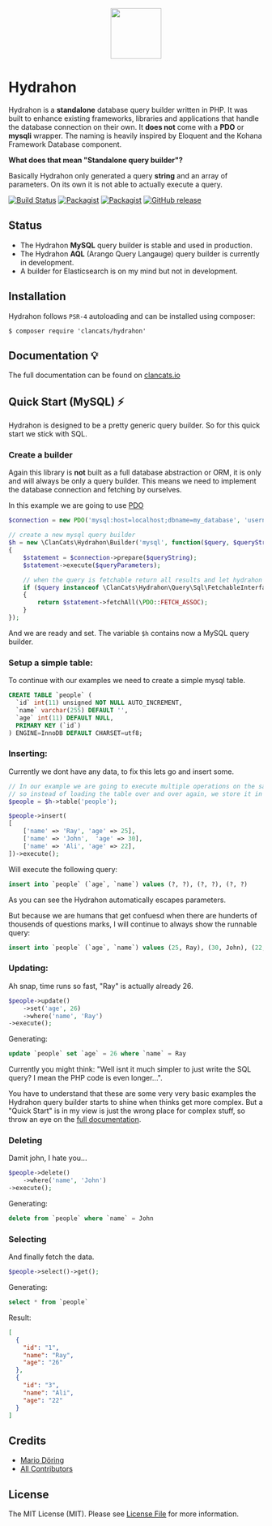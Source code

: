 <p align="center"><a href="http://clancats.io/hydrahon/master/" target="_blank">
    <img width="100px" src="https://user-images.githubusercontent.com/956212/28079683-a2d93bf8-6669-11e7-920e-5779b665a909.png">
</a></p>

# Hydrahon

Hydrahon is a **standalone** database query builder written in PHP. It was built to enhance existing frameworks, libraries and applications that handle the database connection on their own. It **does not** come with a **PDO** or **mysqli** wrapper. The naming is heavily inspired by Eloquent and the Kohana Framework Database component.

**What does that mean "Standalone query builder"?**

Basically Hydrahon only generated a query **string** and an array of parameters. On its own it is not able to actually execute a query.

[![Build Status](https://travis-ci.org/ClanCats/Hydrahon.svg?branch=master)](https://travis-ci.org/ClanCats/Hydrahon)
[![Packagist](https://img.shields.io/packagist/dt/clancats/hydrahon.svg)](https://packagist.org/packages/clancats/hydrahon)
[![Packagist](https://img.shields.io/packagist/l/clancats/hydrahon.svg)](https://github.com/ClanCats/Hydrahon/blob/master/LICENSE)
[![GitHub release](https://img.shields.io/github/release/clancats/hydrahon.svg)](https://github.com/ClanCats/Hydrahon/releases)

## Status

* The Hydrahon **MySQL** query builder is stable and used in production.
* The Hydrahon **AQL** (Arango Query Langauge) query builder is currently in development.
* A builder for Elasticsearch is on my mind but not in development.

## Installation

Hydrahon follows `PSR-4` autoloading and can be installed using composer:

```
$ composer require 'clancats/hydrahon'
```
## Documentation 💡

The full documentation can be found on [clancats.io](http://clancats.io/hydrahon/master/introduction/getting-started)

## Quick Start (MySQL) ⚡️

Hydrahon is designed to be a pretty generic query builder. So for this quick start we stick with SQL.

### Create a builder

Again this library is **not** built as a full database abstraction or ORM, it is only and will always be only a query builder. This means we need to implement the database connection and fetching by ourselves.

In this example we are going to use [PDO](http://php.net/manual/en/book.pdo.php)

```php 
$connection = new PDO('mysql:host=localhost;dbname=my_database', 'username', 'password');

// create a new mysql query builder
$h = new \ClanCats\Hydrahon\Builder('mysql', function($query, $queryString, $queryParameters) use($connection)
{
    $statement = $connection->prepare($queryString);
    $statement->execute($queryParameters);

    // when the query is fetchable return all results and let hydrahon do the rest
    if ($query instanceof \ClanCats\Hydrahon\Query\Sql\FetchableInterface)
    {
        return $statement->fetchAll(\PDO::FETCH_ASSOC);
    }
});
```

And we are ready and set. The variable `$h` contains now a MySQL query builder.

### Setup a simple table:

To continue with our examples we need to create a simple mysql table.

```sql
CREATE TABLE `people` (
  `id` int(11) unsigned NOT NULL AUTO_INCREMENT,
  `name` varchar(255) DEFAULT '',
  `age` int(11) DEFAULT NULL,
  PRIMARY KEY (`id`)
) ENGINE=InnoDB DEFAULT CHARSET=utf8;
```

### Inserting:

Currently we dont have any data, to fix this lets go and insert some.

```php
// In our example we are going to execute multiple operations on the same table, 
// so instead of loading the table over and over again, we store it in a variable.
$people = $h->table('people');

$people->insert(
[
    ['name' => 'Ray', 'age' => 25],
    ['name' => 'John',  'age' => 30],
    ['name' => 'Ali', 'age' => 22],
])->execute();
```

Will execute the following query:

```sql
insert into `people` (`age`, `name`) values (?, ?), (?, ?), (?, ?)
```

As you can see the Hydrahon automatically escapes parameters. 

But because we are humans that get confuesd when there are hunderts of thousends of questions marks, I will continue to always show the runnable query:

```sql
insert into `people` (`age`, `name`) values (25, Ray), (30, John), (22, Ali)
```

### Updating:

Ah snap, time runs so fast, "Ray" is actually already 26.

```php
$people->update()
    ->set('age', 26)
    ->where('name', 'Ray')
->execute();
```

Generating:

```sql
update `people` set `age` = 26 where `name` = Ray
```

Currently you might think: "Well isnt it much simpler to just write the SQL query? I mean the PHP code is even longer...". 

You have to understand that these are some very very basic examples the Hydrahon query builder starts to shine when thinks get more complex. But a "Quick Start" is in my view is just the wrong place for complex stuff, so throw an eye on the [full documentation](http://clancats.io/hydrahon/master/introduction/getting-started).

### Deleting 

Damit john, I hate you...

```php
$people->delete()
    ->where('name', 'John')
->execute();
```

Generating:

```sql
delete from `people` where `name` = John
```

### Selecting

And finally fetch the data.

```php
$people->select()->get();
```

Generating:

```sql
select * from `people`
```

Result:

```json
[
  {
    "id": "1",
    "name": "Ray",
    "age": "26"
  },
  {
    "id": "3",
    "name": "Ali",
    "age": "22"
  }
]
```

## Credits

- [Mario Döring](https://github.com/mario-deluna)
- [All Contributors](https://github.com/ClanCats/Hydrahon/contributors)

## License

The MIT License (MIT). Please see [License File](https://github.com/ClanCats/Hydrahon/blob/master/LICENSE) for more information.
